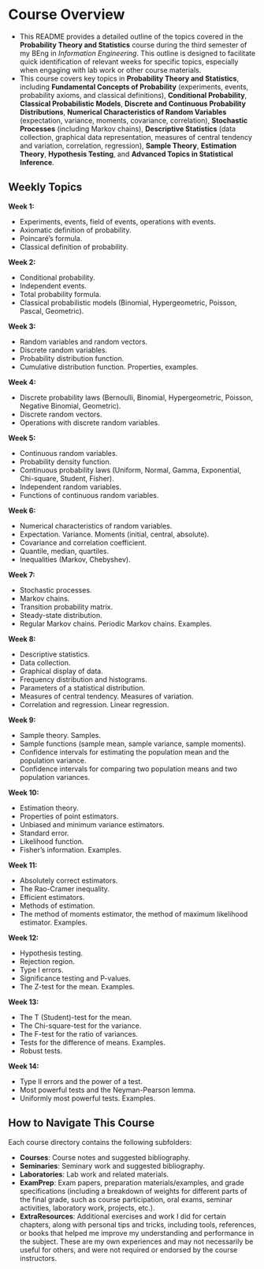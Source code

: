 # Course Overview

- This README provides a detailed outline of the topics covered in the **Probability Theory and Statistics** course during the third semester of my BEng in _Information Engineering_. This outline is designed to facilitate quick identification of relevant weeks for specific topics, especially when engaging with lab work or other course materials.
- This course covers key topics in **Probability Theory and Statistics**, including **Fundamental Concepts of Probability** (experiments, events, probability axioms, and classical definitions), **Conditional Probability**, **Classical Probabilistic Models**, **Discrete and Continuous Probability Distributions**, **Numerical Characteristics of Random Variables** (expectation, variance, moments, covariance, correlation), **Stochastic Processes** (including Markov chains), **Descriptive Statistics** (data collection, graphical data representation, measures of central tendency and variation, correlation, regression), **Sample Theory**, **Estimation Theory**, **Hypothesis Testing**, and **Advanced Topics in Statistical Inference**.

## Weekly Topics

**Week 1:** 
- Experiments, events, field of events, operations with events.
- Axiomatic definition of probability.
- Poincaré’s formula.
- Classical definition of probability.

**Week 2:**
- Conditional probability.
- Independent events.
- Total probability formula.
- Classical probabilistic models (Binomial, Hypergeometric, Poisson, Pascal, Geometric).

**Week 3:**
- Random variables and random vectors.
- Discrete random variables.
- Probability distribution function.
- Cumulative distribution function. Properties, examples.

**Week 4:**
- Discrete probability laws (Bernoulli, Binomial, Hypergeometric, Poisson, Negative Binomial, Geometric).
- Discrete random vectors.
- Operations with discrete random variables.

**Week 5:**
- Continuous random variables.
- Probability density function.
- Continuous probability laws (Uniform, Normal, Gamma, Exponential, Chi-square, Student, Fisher).
- Independent random variables.
- Functions of continuous random variables.

**Week 6:**
- Numerical characteristics of random variables.
- Expectation. Variance. Moments (initial, central, absolute).
- Covariance and correlation coefficient.
- Quantile, median, quartiles.
- Inequalities (Markov, Chebyshev).

**Week 7:**
- Stochastic processes.
- Markov chains.
- Transition probability matrix.
- Steady-state distribution.
- Regular Markov chains. Periodic Markov chains. Examples.

**Week 8:**
- Descriptive statistics.
- Data collection.
- Graphical display of data.
- Frequency distribution and histograms.
- Parameters of a statistical distribution.
- Measures of central tendency. Measures of variation.
- Correlation and regression. Linear regression.

**Week 9:**
- Sample theory. Samples.
- Sample functions (sample mean, sample variance, sample moments).
- Confidence intervals for estimating the population mean and the population variance.
- Confidence intervals for comparing two population means and two population variances.

**Week 10:**
- Estimation theory.
- Properties of point estimators.
- Unbiased and minimum variance estimators.
- Standard error.
- Likelihood function.
- Fisher’s information. Examples.

**Week 11:**
- Absolutely correct estimators.
- The Rao-Cramer inequality.
- Efficient estimators.
- Methods of estimation.
- The method of moments estimator, the method of maximum likelihood estimator. Examples.

**Week 12:**
- Hypothesis testing.
- Rejection region.
- Type I errors.
- Significance testing and P-values.
- The Z-test for the mean. Examples.

**Week 13:**
- The T (Student)-test for the mean.
- The Chi-square-test for the variance.
- The F-test for the ratio of variances.
- Tests for the difference of means. Examples.
- Robust tests.

**Week 14:**
- Type II errors and the power of a test.
- Most powerful tests and the Neyman-Pearson lemma.
- Uniformly most powerful tests. Examples.

## How to Navigate This Course

Each course directory contains the following subfolders:

- **Courses**: Course notes and suggested bibliography.
- **Seminaries**: Seminary work and suggested bibliography.
- **Laboratories**: Lab work and related materials.
- **ExamPrep**: Exam papers, preparation materials/examples, and grade specifications (including a breakdown of weights for different parts of the final grade, such as course participation, oral exams, seminar activities, laboratory work, projects, etc.).
- **ExtraResources**: Additional exercises and work I did for certain chapters, along with personal tips and tricks, including tools, references, or books that helped me improve my understanding and performance in the subject. These are my own experiences and may not necessarily be useful for others, and were not required or endorsed by the course instructors.

